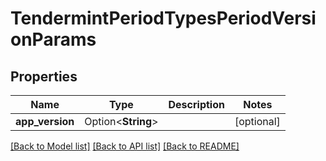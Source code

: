 # TendermintPeriodTypesPeriodVersionParams

## Properties

Name | Type | Description | Notes
------------ | ------------- | ------------- | -------------
**app_version** | Option<**String**> |  | [optional]

[[Back to Model list]](../README.md#documentation-for-models) [[Back to API list]](../README.md#documentation-for-api-endpoints) [[Back to README]](../README.md)


